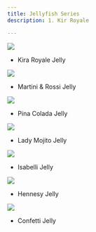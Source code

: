 ```yaml
---
title: Jellyfish Series
description: 1. Kir Royale

---
```

![](/assets/img/kira-royal-jelly-w72.jpg)

* Kira Royale Jelly

![](/assets/img/martina-rossi-jelly-w72.jpg)

* Martini & Rossi Jelly

![](/assets/img/pina-colada-jelly-w72.jpg)

* Pina Colada Jelly

![](/assets/img/lady-mojito-jelly-w72.jpeg)

* Lady Mojito Jelly

![](/assets/img/isabelli-jelly-w72.jpg)

* Isabelli Jelly

![](/assets/img/hennesy-jelly-w72.jpg)

* Hennesy Jelly

![](/assets/img/confetti-jelly-w72.jpeg)

* Confetti Jelly